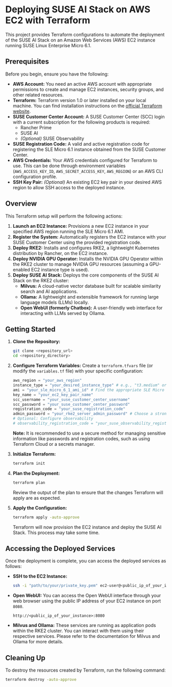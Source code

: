 # Deploying SUSE AI Stack on AWS EC2 with Terraform

This project provides Terraform configurations to automate the deployment of the SUSE AI Stack on an Amazon Web Services (AWS) EC2 instance running SUSE Linux Enterprise Micro 6.1.

## Prerequisites

Before you begin, ensure you have the following:

* **AWS Account:** You need an active AWS account with appropriate permissions to create and manage EC2 instances, security groups, and other related resources.
* **Terraform:** Terraform version 1.0 or later installed on your local machine. You can find installation instructions on the [official Terraform website](https://www.terraform.io/downloads).
* **SUSE Customer Center Account:** A SUSE Customer Center (SCC) login with a current subscription for the following products is required:
    * Rancher Prime
    * SUSE AI
    * *(Optional)* SUSE Observability
* **SUSE Registration Code:** A valid and active registration code for registering the SLE Micro 6.1 instance obtained from the SUSE Customer Center.
* **AWS Credentials:** Your AWS credentials configured for Terraform to use. This can be done through environment variables (`AWS_ACCESS_KEY_ID`, `AWS_SECRET_ACCESS_KEY`, `AWS_REGION`) or an AWS CLI configuration profile.
* **SSH Key Pair:** *(Optional)* An existing EC2 key pair in your desired AWS region to allow SSH access to the deployed instance.

## Overview

This Terraform setup will perform the following actions:

1.  **Launch an EC2 Instance:** Provisions a new EC2 instance in your specified AWS region running the SLE Micro 6.1 AMI.
2.  **Register the System:** Automatically registers the EC2 instance with your SUSE Customer Center using the provided registration code.
3.  **Deploy RKE2:** Installs and configures RKE2, a lightweight Kubernetes distribution by Rancher, on the EC2 instance.
4.  **Deploy NVIDIA GPU Operator:** Installs the NVIDIA GPU Operator within the RKE2 cluster to manage NVIDIA GPU resources (assuming a GPU-enabled EC2 instance type is used).
5.  **Deploy SUSE AI Stack:** Deploys the core components of the SUSE AI Stack on the RKE2 cluster:
    * **Milvus:** A cloud-native vector database built for scalable similarity search and AI applications.
    * **Ollama:** A lightweight and extensible framework for running large language models (LLMs) locally.
    * **Open WebUI (formerly Chatbox):** A user-friendly web interface for interacting with LLMs served by Ollama.

## Getting Started

1.  **Clone the Repository:**
    ```bash
    git clone <repository_url>
    cd <repository_directory>
    ```

2.  **Configure Terraform Variables:**
    Create a `terraform.tfvars` file (or modify the `variables.tf` file) with your specific configuration:

    ```terraform
    aws_region = "your_aws_region"
    instance_type = "your_desired_instance_type" # e.g., "t3.medium" or a GPU instance like "g4dn.xlarge"
    ami = "your_sle_micro_6_1_ami_id" # Find the appropriate SLE Micro 6.1 AMI for your region
    key_name = "your_ec2_key_pair_name"
    scc_username = "your_suse_customer_center_username"
    scc_password = "your_suse_customer_center_password"
    registration_code = "your_suse_registration_code"
    admin_password = "your_rke2_server_admin_password" # Choose a strong password for the RKE2 admin user
    # Optional: Configure observability
    # observability_registration_code = "your_suse_observability_registration_code"
    ```

    **Note:** It is recommended to use a secure method for managing sensitive information like passwords and registration codes, such as using Terraform Cloud or a secrets manager.

3.  **Initialize Terraform:**
    ```bash
    terraform init
    ```

4.  **Plan the Deployment:**
    ```bash
    terraform plan
    ```
    Review the output of the plan to ensure that the changes Terraform will apply are as expected.

5.  **Apply the Configuration:**
    ```bash
    terraform apply -auto-approve
    ```
    Terraform will now provision the EC2 instance and deploy the SUSE AI Stack. This process may take some time.

## Accessing the Deployed Services

Once the deployment is complete, you can access the deployed services as follows:

* **SSH to the EC2 Instance:**
    ```bash
    ssh -i "path/to/your/private_key.pem" ec2-user@<public_ip_of_your_instance>
    ```

* **Open WebUI:** You can access the Open WebUI interface through your web browser using the public IP address of your EC2 instance on port `8080`.
    ```
    http://<public_ip_of_your_instance>:8080
    ```

* **Milvus and Ollama:** These services are running as application pods within the RKE2 cluster. You can interact with them using their respective services. Please refer to the documentation for Milvus and Ollama for more details.

## Cleaning Up

To destroy the resources created by Terraform, run the following command:

```bash
terraform destroy -auto-approve
```
